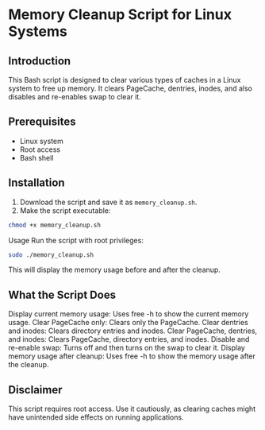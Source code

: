 # Memory Cleanup Script for Linux Systems

## Introduction
This Bash script is designed to clear various types of caches in a Linux system to free up memory. It clears PageCache, dentries, inodes, and also disables and re-enables swap to clear it.

## Prerequisites
- Linux system
- Root access
- Bash shell

## Installation
1. Download the script and save it as `memory_cleanup.sh`.
2. Make the script executable:
```bash
chmod +x memory_cleanup.sh
```
Usage
Run the script with root privileges:

```bash
sudo ./memory_cleanup.sh
```
This will display the memory usage before and after the cleanup.

## What the Script Does
Display current memory usage: Uses free -h to show the current memory usage.
Clear PageCache only: Clears only the PageCache.
Clear dentries and inodes: Clears directory entries and inodes.
Clear PageCache, dentries, and inodes: Clears PageCache, directory entries, and inodes.
Disable and re-enable swap: Turns off and then turns on the swap to clear it.
Display memory usage after cleanup: Uses free -h to show the memory usage after the cleanup.
## Disclaimer
This script requires root access. Use it cautiously, as clearing caches might have unintended side effects on running applications.
